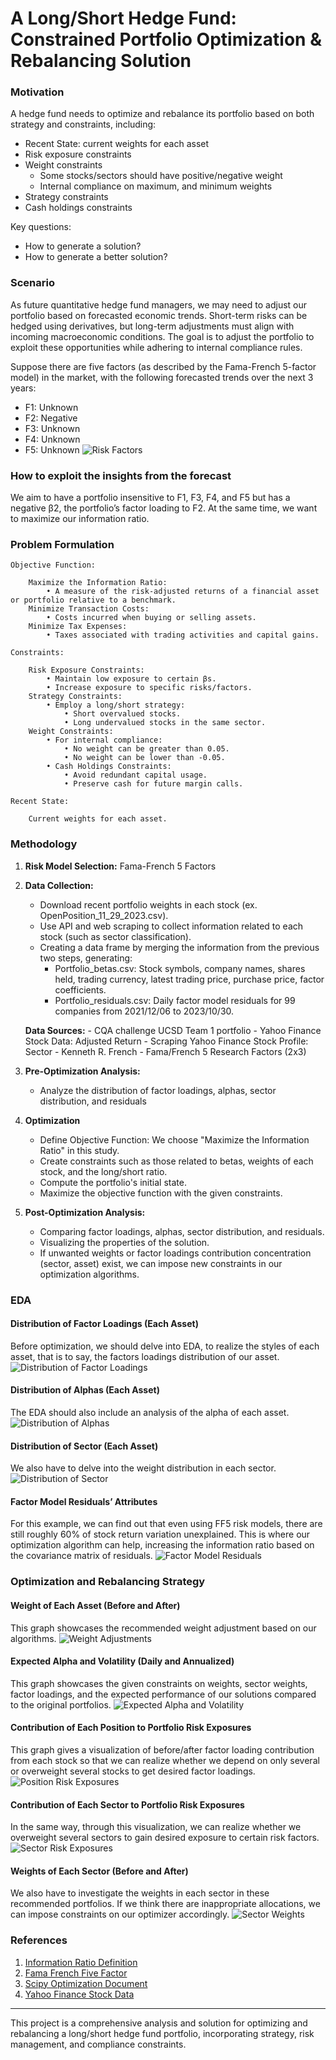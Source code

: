 # A Long/Short Hedge Fund: Constrained Portfolio Optimization & Rebalancing Solution

### Motivation

A hedge fund needs to optimize and rebalance its portfolio based on both strategy and constraints, including:
- Recent State: current weights for each asset
- Risk exposure constraints
- Weight constraints
  - Some stocks/sectors should have positive/negative weight
  - Internal compliance on maximum, and minimum weights
- Strategy constraints
- Cash holdings constraints

Key questions:
- How to generate a solution?
- How to generate a better solution?

### Scenario

As future quantitative hedge fund managers, we may need to adjust our portfolio based on forecasted economic trends. Short-term risks can be hedged using derivatives, but long-term adjustments must align with incoming macroeconomic conditions. The goal is to adjust the portfolio to exploit these opportunities while adhering to internal compliance rules.

Suppose there are five factors (as described by the Fama-French 5-factor model) in the market, with the following forecasted trends over the next 3 years:
- F1: Unknown
- F2: Negative
- F3: Unknown
- F4: Unknown
- F5: Unknown
![Risk Factors](Graphical_Illustrations/risk_factors_past_performance.png)


### How to exploit the insights from the forecast

We aim to have a portfolio insensitive to F1, F3, F4, and F5 but has a negative β2, the portfolio’s factor loading to F2. At the same time, we want to maximize our information ratio.

### Problem Formulation

    Objective Function:

        Maximize the Information Ratio:
            • A measure of the risk-adjusted returns of a financial asset or portfolio relative to a benchmark.
        Minimize Transaction Costs:
            • Costs incurred when buying or selling assets.
        Minimize Tax Expenses:
            • Taxes associated with trading activities and capital gains.

    Constraints:

        Risk Exposure Constraints:
            • Maintain low exposure to certain βs.
            • Increase exposure to specific risks/factors.
        Strategy Constraints:
            • Employ a long/short strategy:
                • Short overvalued stocks.
                • Long undervalued stocks in the same sector.
        Weight Constraints:
            • For internal compliance:
                • No weight can be greater than 0.05.
                • No weight can be lower than -0.05.
            • Cash Holdings Constraints:
                • Avoid redundant capital usage.
                • Preserve cash for future margin calls.

    Recent State:

        Current weights for each asset.

### Methodology

1. **Risk Model Selection:** Fama-French 5 Factors
2. **Data Collection:**
    - Download recent portfolio weights in each stock (ex. OpenPosition_11_29_2023.csv). 
    - Use API and web scraping to collect information related to each stock (such as sector classification).
    - Creating a data frame by merging the information from the previous two steps, generating:
        - Portfolio_betas.csv: Stock symbols, company names, shares held, trading currency, latest trading price, purchase price, factor coefficients.
        - Portfolio_residuals.csv: Daily factor model residuals for 99 companies from 2021/12/06 to 2023/10/30.

    **Data Sources:**
        - CQA challenge UCSD Team 1 portfolio
        - Yahoo Finance Stock Data: Adjusted Return
        - Scraping Yahoo Finance Stock Profile: Sector
        - Kenneth R. French - Fama/French 5 Research Factors (2x3)

3. **Pre-Optimization Analysis:**
    - Analyze the distribution of factor loadings, alphas, sector distribution, and residuals

4. **Optimization**
    
    - Define Objective Function: We choose "Maximize the Information Ratio" in this study.
    - Create constraints such as those related to betas, weights of each stock, and the long/short ratio.
    - Compute the portfolio's initial state.
    - Maximize the objective function with the given constraints.

5. **Post-Optimization Analysis:**
    - Comparing factor loadings, alphas, sector distribution, and residuals.
    - Visualizing the properties of the solution.
    - If unwanted weights or factor loadings contribution concentration (sector, asset) exist, we can impose new constraints in our optimization algorithms.
    

### EDA

#### Distribution of Factor Loadings (Each Asset)
Before optimization, we should delve into EDA, to realize the styles of each asset, that is to say, the factors loadings distribution of our asset.
![Distribution of Factor Loadings](Graphical_Illustrations/factor_loadings.png)

#### Distribution of Alphas (Each Asset)
The EDA should also include an analysis of the alpha of each asset.
![Distribution of Alphas](Graphical_Illustrations/alphas.png)

#### Distribution of Sector (Each Asset)
We also have to delve into the weight distribution in each sector.
![Distribution of Sector](Graphical_Illustrations/sector_distribution.png)

#### Factor Model Residuals’ Attributes
For this example, we can find out that even using FF5 risk models, there are still roughly 60% of stock return variation unexplained. This is where our optimization algorithm can help, increasing the information ratio based on the covariance matrix of residuals.
![Factor Model Residuals](Graphical_Illustrations/residuals.png)


### Optimization and Rebalancing Strategy
#### Weight of Each Asset (Before and After)
This graph showcases the recommended weight adjustment based on our algorithms.
![Weight Adjustments](Graphical_Illustrations/weights_adjustment.png)

#### Expected Alpha and Volatility (Daily and Annualized)
This graph showcases the given constraints on weights, sector weights, factor loadings, and the expected performance of our solutions compared to the original portfolios.
![Expected Alpha and Volatility](Graphical_Illustrations/alpha_volatility.png)

#### Contribution of Each Position to Portfolio Risk Exposures
This graph gives a visualization of before/after factor loading contribution from each stock so that we can realize whether we depend on only several or overweight several stocks to get desired factor loadings.
![Position Risk Exposures](Graphical_Illustrations/position_risk_exposures.gif)

#### Contribution of Each Sector to Portfolio Risk Exposures
In the same way, through this visualization, we can realize whether we overweight several sectors to gain desired exposure to certain risk factors.
![Sector Risk Exposures](Graphical_Illustrations/sector_risk_exposures.png)

#### Weights of Each Sector (Before and After)
We also have to investigate the weights in each sector in these recommended portfolios. If we think there are inappropriate allocations, we can impose constraints on our optimizer accordingly.
![Sector Weights](Graphical_Illustrations/sector_weights.png)


### References

1. [Information Ratio Definition](https://corporatefinanceinstitute.com/resources/career-map/sell-side/capital-markets/information-ratio/)
2. [Fama French Five Factor](https://mba.tuck.dartmouth.edu/pages/faculty/ken.french/Data_Library/f-f_5_factors_2x3.html)
3. [Scipy Optimization Document](https://docs.scipy.org/doc/scipy/reference/optimize.minimize-slsqp.html)
4. [Yahoo Finance Stock Data](https://finance.yahoo.com/quote/AAPL/profile?p=AAPL)

---

This project is a comprehensive analysis and solution for optimizing and rebalancing a long/short hedge fund portfolio, incorporating strategy, risk management, and compliance constraints.
